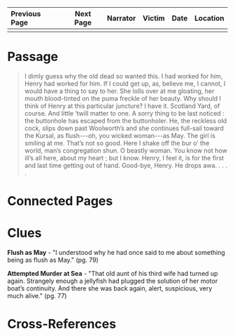 | Previous Page | Next Page | Narrator | Victim | Date | Location |
|:--------------|:---------:|---------:|-------:|-----:|---------:|
|               |           |          |        |      |          |

# Passage
>I dimly guess why the old dead so wanted this. I had worked for him, Henry had worked for him. If I could get up, as, believe me, I cannot, I would have a thing to say to her. She lolls over at me gloating, her mouth blood-tinted on the puma freckle of her beauty. Why should I think of Henry at this particular juncture? I have it. Scotland Yard, of course. And little ‘twill matter to one. A sorry thing to be last noticed : the buttonhole has escaped from the buttonholer. He, the reckless old cock, slips down past Woolworth’s and she continues full-sail toward the Kursal, as flush---oh, you wicked woman---as May. The girl is smiling at me. That’s not so good. Here I shake off the bur o’ the world, man’s congregation shun. O beastly woman. You know not how ill’s all here, about my heart ; but I know. Henry, I feel it, is for the first and last time getting out of hand. Good-bye, Henry. He drops awa. . . . .
# Connected Pages

# Clues

**Flush as May** - "I understood why he had once said to me about something being as flush as May." (pg. 79)

**Attempted Murder at Sea** - "That old aunt of his third wife had turned up again. Strangely enough a jellyfish had plugged the solution of her motor boat’s continuity. And there she was back again, alert, suspicious, very much alive." (pg. 77)

# Cross-References
